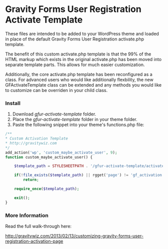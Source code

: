 Gravity Forms User Registration Activate Template
=================================================

These files are intended to be added to your WordPress theme and loaded in place of the default Gravity Forms User Registration activate.php template.

The benefit of this custom activate.php template is that the 99% of the HTML markup which exists in the original activate.php has been moved into separate template parts. This allows for much easier customization. 

Additionally, the core activate.php template has been reconfigured as a class. For advanced users who would like additionally flexbility, the new GFActivateTemplate class can be extended and any methods you would like to customize can be overriden in your child class.

### Install

1. Download *gfur-activate-template* folder.
2. Place the *gfur-activate-template* folder in your theme folder.
3. Paste the following snippet into your theme's functions.php file:
```php
/**
* Custom Activation Template
* http://gravitywiz.com
*/
add_action('wp', 'custom_maybe_activate_user', 9);
function custom_maybe_activate_user() {

    $template_path = STYLESHEETPATH . '/gfur-activate-template/activate.php';

    if(!file_exists($template_path) || rgget('page') != 'gf_activation')
	    return;

    require_once($template_path);

    exit();
}
```

### More Information

Read the full walk-through here: 

http://gravitywiz.com/2013/02/13/customizing-gravity-forms-user-registration-activation-page
